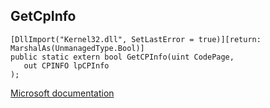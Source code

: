 ## GetCpInfo

```
[DllImport("Kernel32.dll", SetLastError = true)][return: MarshalAs(UnmanagedType.Bool)]
public static extern bool GetCPInfo(uint CodePage,
   out CPINFO lpCPInfo
);
```

[Microsoft documentation](https://docs.microsoft.com/en-us/windows/win32/api/winnls/nf-winnls-getcpinfo)
